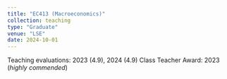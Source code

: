 ```yaml
---
title: "EC413 (Macroeconomics)"
collection: teaching
type: "Graduate"
venue: "LSE"
date: 2024-10-01
---
```

Teaching evaluations: 2023 (4.9), 2024 (4.9)
Class Teacher Award: 2023 (*highly commended*)
